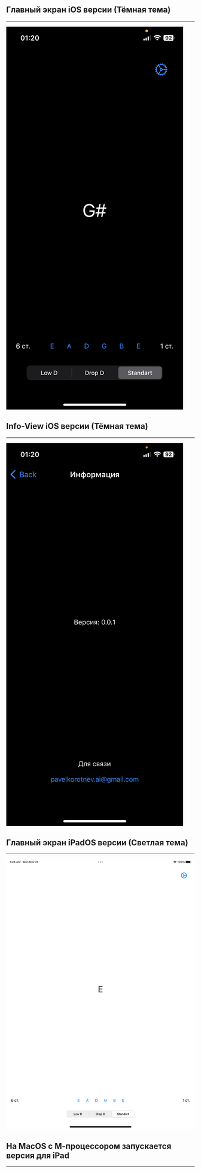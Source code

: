 ## Главный экран iOS версии (Тёмная тема)
---------------------

![Main view](./readme/main.PNG "Main iOS view")
 

 ## Info-View iOS версии (Тёмная тема)
---------------------

![Info view](./readme/info.PNG "Info iOS view")


 ## Главный экран iPadOS версии (Светлая тема)
---------------------

![iPad view](./readme/ipad.png "Main iPad view")


 ## На MacOS с М-процессором запускается версия для iPad
---------------------